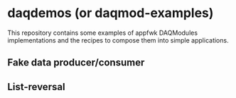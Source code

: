 # daqdemos (or daqmod-examples)

This repository contains some examples of appfwk DAQModules implementations and the recipes to compose them into simple applications.

## Fake data producer/consumer

## List-reversal
